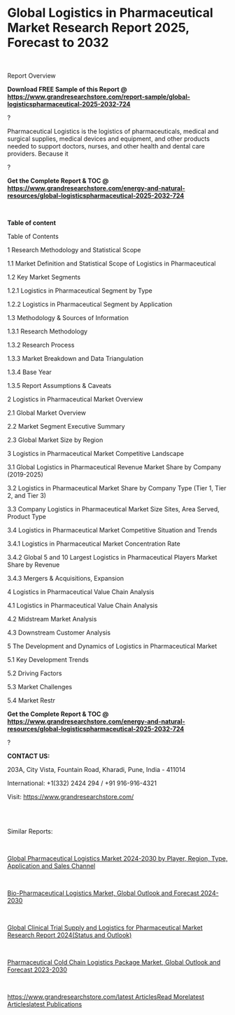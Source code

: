 <h1>Global Logistics in Pharmaceutical Market Research Report 2025, Forecast to 2032</h1><br/><p>Report Overview</p>
 
 
 
 <div><b>Download FREE Sample of this Report @ <a href="https://www.grandresearchstore.com/report-sample/global-logisticspharmaceutical-2025-2032-724">https://www.grandresearchstore.com/report-sample/global-logisticspharmaceutical-2025-2032-724</a></b></div>
 
 
 
 <p>? </p>
 
 
 
 <p>Pharmaceutical Logistics is the logistics of pharmaceuticals, medical and surgical supplies, medical devices and equipment, and other products needed to support doctors, nurses, and other health and dental care providers. Because it</p>
 
 
 
 <p>? </p>
 
 
 
 <div><b>Get the Complete Report & TOC @ <a href="https://www.grandresearchstore.com/energy-and-natural-resources/global-logisticspharmaceutical-2025-2032-724">https://www.grandresearchstore.com/energy-and-natural-resources/global-logisticspharmaceutical-2025-2032-724</a></b></div>
 
 
 
 <p><br />
 
 <b>Table of content</b></p>
 
 
 
 <p>Table of Contents<br />
 
 1 Research Methodology and Statistical Scope<br />
 
 1.1 Market Definition and Statistical Scope of Logistics in Pharmaceutical<br />
 
 1.2 Key Market Segments<br />
 
 1.2.1 Logistics in Pharmaceutical Segment by Type<br />
 
 1.2.2 Logistics in Pharmaceutical Segment by Application<br />
 
 1.3 Methodology & Sources of Information<br />
 
 1.3.1 Research Methodology<br />
 
 1.3.2 Research Process<br />
 
 1.3.3 Market Breakdown and Data Triangulation<br />
 
 1.3.4 Base Year<br />
 
 1.3.5 Report Assumptions & Caveats<br />
 
 2 Logistics in Pharmaceutical Market Overview<br />
 
 2.1 Global Market Overview<br />
 
 2.2 Market Segment Executive Summary<br />
 
 2.3 Global Market Size by Region<br />
 
 3 Logistics in Pharmaceutical Market Competitive Landscape<br />
 
 3.1 Global Logistics in Pharmaceutical Revenue Market Share by Company (2019-2025)<br />
 
 3.2 Logistics in Pharmaceutical Market Share by Company Type (Tier 1, Tier 2, and Tier 3)<br />
 
 3.3 Company Logistics in Pharmaceutical Market Size Sites, Area Served, Product Type<br />
 
 3.4 Logistics in Pharmaceutical Market Competitive Situation and Trends<br />
 
 3.4.1 Logistics in Pharmaceutical Market Concentration Rate<br />
 
 3.4.2 Global 5 and 10 Largest Logistics in Pharmaceutical Players Market Share by Revenue<br />
 
 3.4.3 Mergers & Acquisitions, Expansion<br />
 
 4 Logistics in Pharmaceutical Value Chain Analysis<br />
 
 4.1 Logistics in Pharmaceutical Value Chain Analysis<br />
 
 4.2 Midstream Market Analysis<br />
 
 4.3 Downstream Customer Analysis<br />
 
 5 The Development and Dynamics of Logistics in Pharmaceutical Market<br />
 
 5.1 Key Development Trends<br />
 
 5.2 Driving Factors<br />
 
 5.3 Market Challenges<br />
 
 5.4 Market Restr</p>
 
 
 
 <div><b>Get the Complete Report & TOC @ <a href="https://www.grandresearchstore.com/energy-and-natural-resources/global-logisticspharmaceutical-2025-2032-724">https://www.grandresearchstore.com/energy-and-natural-resources/global-logisticspharmaceutical-2025-2032-724</a></b></div>
 
 
 
 <p>? </p>
 
 
 
 <p><b>CONTACT US:</b><br />
 
 203A, City Vista, Fountain Road, Kharadi, Pune, India - 411014<br />
 
 International: +1(332) 2424 294 / +91 916-916-4321<br />
 
 Visit: <a href="https://www.grandresearchstore.com/">https://www.grandresearchstore.com/</a><br />
 
 <br />
 
 <br />
 
 Similar Reports:<br />
 
 <br />
 
 <a href="https://www.grandresearchstore.com/energy-and-natural-resources/global-pharmaceutical-logistics-2024-2030-47">Global Pharmaceutical Logistics Market 2024-2030 by Player, Region, Type, Application and Sales Channel</a><br />
 
 <br />
 
 <a href="https://www.grandresearchstore.com/energy-and-natural-resources/global-biopharmaceutical-logistics-forecast-2024-2030-406">Bio-Pharmaceutical Logistics Market, Global Outlook and Forecast 2024-2030</a><br />
 
 <br />
 
 <a href="https://www.grandresearchstore.com/life-sciences/global-clinical-trial-supply-logistics-for-pharmaceutical-2024-995">Global Clinical Trial Supply and Logistics for Pharmaceutical Market Research Report 2024(Status and Outlook)</a><br />
 
 <br />
 
 <a href="https://www.grandresearchstore.com/chemicals-and-materials/global-pharmaceutical-cold-chain-logistics-package-forecast-2023-2030-78">Pharmaceutical Cold Chain Logistics Package Market, Global Outlook and Forecast 2023-2030</a><br />
 
 <br />
 
 <a href="https://gyeongbokgung.com">https://www.grandresearchstore.com/</a><a href="https://hallyeomaritime.com">latest Articles</a><a href="https://jingwansa.com">Read More</a><a href="https://nguoiviet.jp/">latest Articles</a><a href="https://www.intelmarketresearch.com/">latest Publications</a></p>